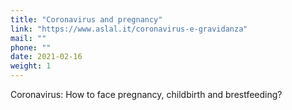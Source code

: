 ```yaml
---
title: "Coronavirus and pregnancy"
link: "https://www.aslal.it/coronavirus-e-gravidanza"
mail: ""
phone: ""
date: 2021-02-16
weight: 1
---
```


Coronavirus: How to face pregnancy, childbirth and brestfeeding?
